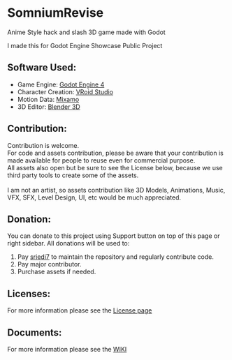 # SomniumRevise
Anime Style hack and slash 3D game made with Godot

I made this for Godot Engine Showcase Public Project

## Software Used:
* Game Engine: [Godot Engine 4](https://godotengine.org/)
* Character Creation: [VRoid Studio](https://vroid.com/en/studio)
* Motion Data: [Mixamo](https://www.mixamo.com/)
* 3D Editor: [Blender 3D](https://www.blender.org/)

## Contribution:
Contribution is welcome. <br />
For code and assets contribution, please be aware that your contribution is made available for people to reuse even for commercial purpose. <br />
All assets also open but be sure to see the License below, because we use third party tools to create some of the assets. <br />
 <br />
I am not an artist, so assets contribution like 3D Models, Animations, Music, VFX, SFX, Level Design, UI, etc would be much appreciated.

## Donation:
You can donate to this project using Support button on top of this page or right sidebar.
All donations will be used to:
1. Pay [sriedi7](https://github.com/sriedi7) to maintain the repository and regularly contribute code.
2. Pay major contributor.
3. Purchase assets if needed.

## Licenses:
For more information please see the [License page](https://github.com/AureaFUNSoft/SomniumRevise/wiki/Licenses)

## Documents:
For more information please see the [WIKI](https://github.com/AureaFUNSoft/SomniumRevise/wiki)
